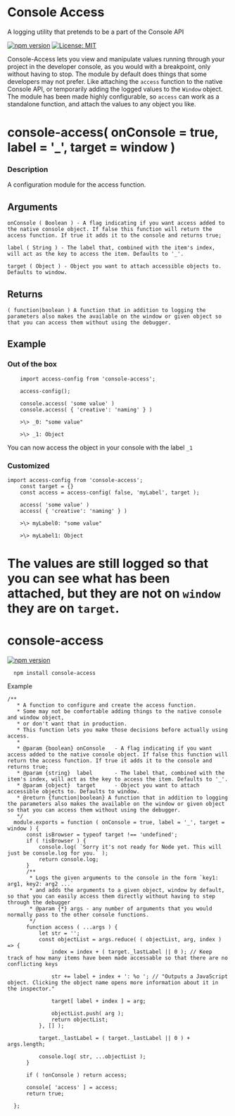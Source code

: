 # Console Access

A logging utility that pretends to be a part of the Console API

[![npm version](https://badge.fury.io/js/console-access.svg)](https://badge.fury.io/js/console-access) [![License: MIT](https://img.shields.io/badge/License-MIT-yellow.svg)](https://opensource.org/licenses/MIT) 

Console-Access lets you view and manipulate values running through your project in the developer console, as you would with a breakpoint, only without having to stop. 
The module by default does things that some developers may not prefer. Like attaching the `access` function to the native Console API, or temporarily adding the logged values to the `Window` object. The module has been made highly configurable, so `access` can work as a standalone function, and attach the values to any object you like.

# console-access( onConsole = true, label = '_', target = window )

### Description
A configuration module for the access function.


## Arguments
    onConsole ( Boolean ) - A flag indicating if you want access added to the native console object. If false this function will return the access function. If true it adds it to the console and returns true;
    
    label ( String ) - The label that, combined with the item's index, will act as the key to access the item. Defaults to '_'.
    
    target ( Object ) - Object you want to attach accessible objects to. Defaults to window.

## Returns

	( function|boolean ) A function that in addition to logging the parameters also makes the available on the window or given object so that you can access them without using the debugger.

## Example

### Out of the box
    
        import access-config from 'console-access';
            
        access-config();
            
        console.access( 'some value' )
        console.access( { 'creative': 'naming' } )
    
        >\> _0: "some value"
         
        >\> _1: Object
    
You can now access the object in your console with the label `_1` 
    
### Customized
    import access-config from 'console-access';
        const target = {}
        const access = access-config( false, 'myLabel', target );
            
        access( 'some value' )
        access( { 'creative': 'naming' } )
        
        >\> myLabel0: "some value"
         
        >\> myLabel1: Object
    
The values are still logged so that you can see what has been attached, but they are not on `window` they are on `target`.
=======
# console-access
[![npm version](https://badge.fury.io/js/console-access.svg)](https://badge.fury.io/js/console-access)

      npm install console-access


Example 

    /**
       * A function to configure and create the access function.
       * Some may not be comfortable adding things to the native console and window object,
       * or don't want that in production.
       * This function lets you make those decisions before actually using access.
       *
       * @param {boolean} onConsole   - A flag indicating if you want access added to the native console object. If false this function will return the access function. If true it adds it to the console and returns true;
       * @param {string}  label       - The label that, combined with the item's index, will act as the key to access the item. Defaults to '_'.
       * @param {object}  target      - Object you want to attach accessible objects to. Defaults to window.
       * @return {function|boolean} A function that in addition to logging the parameters also makes the available on the window or given object so that you can access them without using the debugger.
       */
      module.exports = function ( onConsole = true, label = '_', target = window ) {
          const isBrowser = typeof target !== 'undefined';
          if ( !isBrowser ) {
              console.log( `Sorry it's not ready for Node yet. This will just be console.log for you.` );
              return console.log;
          }
          /**
           * Logs the given arguments to the console in the form `key1: arg1, key2: arg2 ...`
           * and adds the arguments to a given object, window by default, so that you can easily access them directly without having to step through the debugger
           * @param {*} args - any number of arguments that you would normally pass to the other console functions.
           */
          function access ( ...args ) {
              let str = '';
              const objectList = args.reduce( ( objectList, arg, index ) => {
                  index = index + ( target._lastLabel || 0 ); // Keep track of how many items have been made accessable so that there are no conflicting keys
    
                  str += label + index + ': %o '; // "Outputs a JavaScript object. Clicking the object name opens more information about it in the inspector."
    
                  target[ label + index ] = arg;
    
                  objectList.push( arg );
                  return objectList;
              }, [] );
    
              target._lastLabel = ( target._lastLabel || 0 ) + args.length;
    
              console.log( str, ...objectList );
          }
    
          if ( !onConsole ) return access;
    
          console[ 'access' ] = access;
          return true;
    
      };
